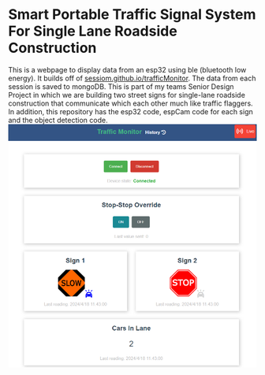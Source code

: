 # Smart Portable Traffic Signal System For Single Lane Roadside Construction​
This is a webpage to display data from an esp32 using ble (bluetooth low energy). 
It builds off of [sessiom.github.io/trafficMonitor](sessiom.github.io/trafficMonitor).
The data from each session is saved to mongoDB. 
This is part of my teams Senior Design Project in which we are building two street signs for 
single-lane roadside construction that communicate which each other much like traffic flaggers.
In addition, this repository has the esp32 code, espCam code for each sign and the object detection code.
![Home View](https://github.com/Sessiom/Smart-Portable-Traffic-Signal-System-For-Single-Lane-Roadside-Construction/blob/master/readMeImages/trafficMonitor.PNG)
